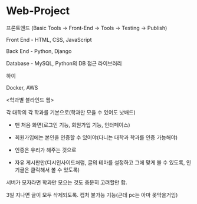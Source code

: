 # Web-Project

프론트엔드 (Basic Tools -> Front-End -> Tools -> Testing -> Publish)

Front End - HTML, CSS, JavaScript

Back End - Python, Django

Database - MySQL, Python의 DB 접근 라이브러리


하이

Docker, AWS




<학과별 블라인드 웹>

각 대학의 각 학과를 기본으로(학과만 모을 수 있어도 낫배드)

- 맨 처음 화면(로그인 기능, 회원가입 기능, 인터페이스)
  
- 회원가입에는 본인을 인증할 수 있어야(다니는 대학과 학과를 인증 가능해야)

- 인증은 우리가 해주는 것으로

- 자유 게시판만(디시인사이드처럼, 글의 테마를 설정하고 그에 맞게 볼 수 있도록, 인기글은 클릭해서 볼 수 있도록)

서버가 모자라면 학과만 모으는 것도 충분히 고려할만 함.

3일 지나면 글이 모두 삭제되도록.
캡처 불가능 기능(근데 pc는 아마 못막을거임)


